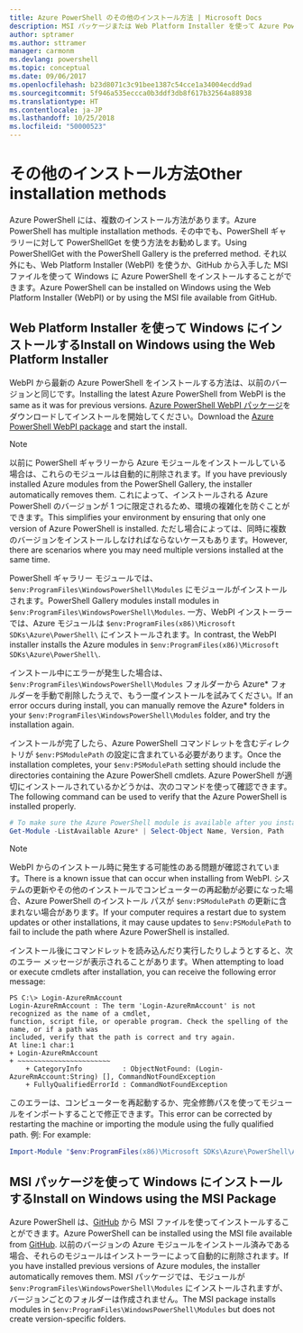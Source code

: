 ```yaml
---
title: Azure PowerShell のその他のインストール方法 | Microsoft Docs
description: MSI パッケージまたは Web Platform Installer を使って Azure PowerShell をインストールする方法について説明します。
author: sptramer
ms.author: sttramer
manager: carmonm
ms.devlang: powershell
ms.topic: conceptual
ms.date: 09/06/2017
ms.openlocfilehash: b23d8071c3c91bee1387c54cce1a34004ecdd9ad
ms.sourcegitcommit: 5f946a535eccca0b3ddf3db8f617b32564a88938
ms.translationtype: HT
ms.contentlocale: ja-JP
ms.lasthandoff: 10/25/2018
ms.locfileid: "50000523"
---
```

# <a name="other-installation-methods"></a><span data-ttu-id="047eb-103">その他のインストール方法</span><span class="sxs-lookup"><span data-stu-id="047eb-103">Other installation methods</span></span>

<span data-ttu-id="047eb-104">Azure PowerShell には、複数のインストール方法があります。</span><span class="sxs-lookup"><span data-stu-id="047eb-104">Azure PowerShell has multiple installation methods.</span></span> <span data-ttu-id="047eb-105">その中でも、PowerShell ギャラリーに対して PowerShellGet を使う方法をお勧めします。</span><span class="sxs-lookup"><span data-stu-id="047eb-105">Using PowerShellGet with the PowerShell Gallery is the preferred method.</span></span> <span data-ttu-id="047eb-106">それ以外にも、Web Platform Installer (WebPI) を使うか、GitHub から入手した MSI ファイルを使って Windows に Azure PowerShell をインストールすることができます。</span><span class="sxs-lookup"><span data-stu-id="047eb-106">Azure PowerShell can be installed on Windows using the Web Platform Installer (WebPI) or by using the MSI file available from GitHub.</span></span>

## <a name="install-on-windows-using-the-web-platform-installer"></a><span data-ttu-id="047eb-107">Web Platform Installer を使って Windows にインストールする</span><span class="sxs-lookup"><span data-stu-id="047eb-107">Install on Windows using the Web Platform Installer</span></span>

<span data-ttu-id="047eb-108">WebPI から最新の Azure PowerShell をインストールする方法は、以前のバージョンと同じです。</span><span class="sxs-lookup"><span data-stu-id="047eb-108">Installing the latest Azure PowerShell from WebPI is the same as it was for previous versions.</span></span>
<span data-ttu-id="047eb-109">[Azure PowerShell WebPI パッケージ](http://aka.ms/webpi-azps)をダウンロードしてインストールを開始してください。</span><span class="sxs-lookup"><span data-stu-id="047eb-109">Download the [Azure PowerShell WebPI package](http://aka.ms/webpi-azps) and start the install.</span></span>

> [!NOTE]
> <span data-ttu-id="047eb-110">以前に PowerShell ギャラリーから Azure モジュールをインストールしている場合は、これらのモジュールは自動的に削除されます。</span><span class="sxs-lookup"><span data-stu-id="047eb-110">If you have previously installed Azure modules from the PowerShell Gallery, the installer automatically removes them.</span></span> <span data-ttu-id="047eb-111">これによって、インストールされる Azure PowerShell のバージョンが 1 つに限定されるため、環境の複雑化を防ぐことができます。</span><span class="sxs-lookup"><span data-stu-id="047eb-111">This simplifies your environment by ensuring that only one version of Azure PowerShell is installed.</span></span> <span data-ttu-id="047eb-112">ただし場合によっては、同時に複数のバージョンをインストールしなければならないケースもあります。</span><span class="sxs-lookup"><span data-stu-id="047eb-112">However, there are scenarios where you may need multiple versions installed at the same time.</span></span>
>
> <span data-ttu-id="047eb-113">PowerShell ギャラリー モジュールでは、`$env:ProgramFiles\WindowsPowerShell\Modules` にモジュールがインストールされます。</span><span class="sxs-lookup"><span data-stu-id="047eb-113">PowerShell Gallery modules install modules in `$env:ProgramFiles\WindowsPowerShell\Modules`.</span></span> <span data-ttu-id="047eb-114">一方、WebPI インストーラーでは、Azure モジュールは `$env:ProgramFiles(x86)\Microsoft SDKs\Azure\PowerShell\` にインストールされます。</span><span class="sxs-lookup"><span data-stu-id="047eb-114">In contrast, the WebPI installer installs the Azure modules in `$env:ProgramFiles(x86)\Microsoft SDKs\Azure\PowerShell\`.</span></span>
>
> <span data-ttu-id="047eb-115">インストール中にエラーが発生した場合は、`$env:ProgramFiles\WindowsPowerShell\Modules` フォルダーから Azure\* フォルダーを手動で削除したうえで、もう一度インストールを試みてください。</span><span class="sxs-lookup"><span data-stu-id="047eb-115">If an error occurs during install, you can manually remove the Azure\* folders in your `$env:ProgramFiles\WindowsPowerShell\Modules` folder, and try the installation again.</span></span>

<span data-ttu-id="047eb-116">インストールが完了したら、Azure PowerShell コマンドレットを含むディレクトリが `$env:PSModulePath` の設定に含まれている必要があります。</span><span class="sxs-lookup"><span data-stu-id="047eb-116">Once the installation completes, your `$env:PSModulePath` setting should include the directories containing the Azure PowerShell cmdlets.</span></span> <span data-ttu-id="047eb-117">Azure PowerShell が適切にインストールされているかどうかは、次のコマンドを使って確認できます。</span><span class="sxs-lookup"><span data-stu-id="047eb-117">The following command can be used to verify that the Azure PowerShell is installed properly.</span></span>

```powershell
# To make sure the Azure PowerShell module is available after you install
Get-Module -ListAvailable Azure* | Select-Object Name, Version, Path
```

> [!NOTE]
> <span data-ttu-id="047eb-118">WebPI からのインストール時に発生する可能性のある問題が確認されています。</span><span class="sxs-lookup"><span data-stu-id="047eb-118">There is a known issue that can occur when installing from WebPI.</span></span> <span data-ttu-id="047eb-119">システムの更新やその他のインストールでコンピューターの再起動が必要になった場合、Azure PowerShell のインストール パスが `$env:PSModulePath` の更新に含まれない場合があります。</span><span class="sxs-lookup"><span data-stu-id="047eb-119">If your computer requires a restart due to system updates or other installations, it may cause updates to `$env:PSModulePath` to fail to include the path where Azure PowerShell is installed.</span></span>

<span data-ttu-id="047eb-120">インストール後にコマンドレットを読み込んだり実行したりしようとすると、次のエラー メッセージが表示されることがあります。</span><span class="sxs-lookup"><span data-stu-id="047eb-120">When attempting to load or execute cmdlets after installation, you can receive the following error message:</span></span>

```output
PS C:\> Login-AzureRmAccount
Login-AzureRmAccount : The term 'Login-AzureRmAccount' is not recognized as the name of a cmdlet,
function, script file, or operable program. Check the spelling of the name, or if a path was
included, verify that the path is correct and try again.
At line:1 char:1
+ Login-AzureRmAccount
+ ~~~~~~~~~~~~~~~~~~~~~~~
    + CategoryInfo          : ObjectNotFound: (Login-AzureRmAccount:String) [], CommandNotFoundException
    + FullyQualifiedErrorId : CommandNotFoundException
```

<span data-ttu-id="047eb-121">このエラーは、コンピューターを再起動するか、完全修飾パスを使ってモジュールをインポートすることで修正できます。</span><span class="sxs-lookup"><span data-stu-id="047eb-121">This error can be corrected by restarting the machine or importing the module using the fully qualified path.</span></span> <span data-ttu-id="047eb-122">例: </span><span class="sxs-lookup"><span data-stu-id="047eb-122">For example:</span></span>

```powershell
Import-Module "$env:ProgramFiles(x86)\Microsoft SDKs\Azure\PowerShell\AzureRM.psd1"
```

## <a name="install-on-windows-using-the-msi-package"></a><span data-ttu-id="047eb-123">MSI パッケージを使って Windows にインストールする</span><span class="sxs-lookup"><span data-stu-id="047eb-123">Install on Windows using the MSI Package</span></span>

<span data-ttu-id="047eb-124">Azure PowerShell は、[GitHub](https://github.com/Azure/azure-powershell/releases/latest) から MSI ファイルを使ってインストールすることができます。</span><span class="sxs-lookup"><span data-stu-id="047eb-124">Azure PowerShell can be installed using the MSI file available from [GitHub](https://github.com/Azure/azure-powershell/releases/latest).</span></span> <span data-ttu-id="047eb-125">以前のバージョンの Azure モジュールをインストール済みである場合、それらのモジュールはインストーラーによって自動的に削除されます。</span><span class="sxs-lookup"><span data-stu-id="047eb-125">If you have installed previous versions of Azure modules, the installer automatically removes them.</span></span> <span data-ttu-id="047eb-126">MSI パッケージでは、モジュールが `$env:ProgramFiles\WindowsPowerShell\Modules` にインストールされますが、バージョンごとのフォルダーは作成されません。</span><span class="sxs-lookup"><span data-stu-id="047eb-126">The MSI package installs modules in `$env:ProgramFiles\WindowsPowerShell\Modules` but does not create version-specific folders.</span></span>

